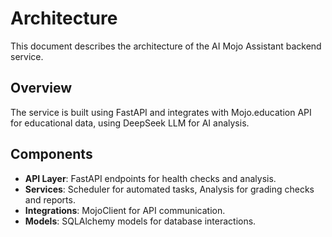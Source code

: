 # Architecture

This document describes the architecture of the AI Mojo Assistant backend service.

## Overview

The service is built using FastAPI and integrates with Mojo.education API for educational data, using DeepSeek LLM for AI analysis.

## Components

- **API Layer**: FastAPI endpoints for health checks and analysis.
- **Services**: Scheduler for automated tasks, Analysis for grading checks and reports.
- **Integrations**: MojoClient for API communication.
- **Models**: SQLAlchemy models for database interactions.